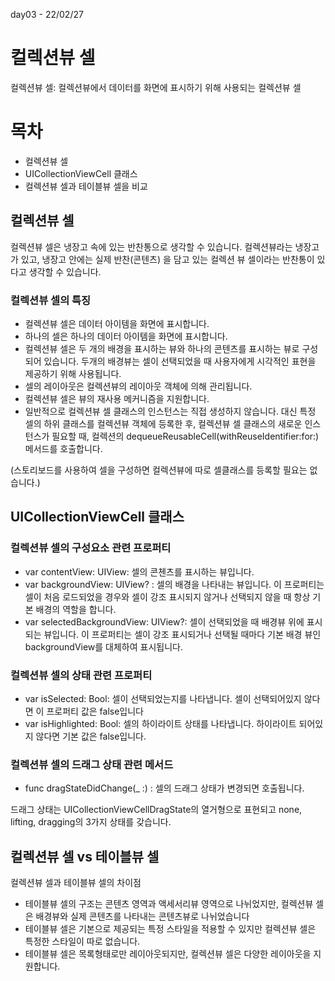 day03 - 22/02/27

# 컬렉션뷰 셀

컬렉션뷰 셀: 컬렉션뷰에서 데이터를 화면에 표시하기 위해 사용되는 컬렉션뷰 셀

# 목차

- 컬렉션뷰 셀
- UICollectionViewCell 클래스
- 컬렉션뷰 셀과 테이블뷰 셀을 비교


## 컬렉션뷰 셀

컬렉션뷰 셀은 냉장고 속에 있는 반찬통으로 생각할 수 있습니다. 컬렉션뷰라는 냉장고가 있고, 냉장고 안에는 실제 반찬(콘텐츠) 을 담고 있는 컬렉션 뷰 셀이라는 반찬통이 있다고 생각할 수 있습니다. 

### 컬렉션뷰 셀의 특징

- 컬렉션뷰 셀은 데이터 아이템을 화면에 표시합니다.
- 하나의 셀은 하나의 데이터 아이템을 화면에 표시합니다.
- 컬렉션뷰 셀은 두 개의 배경을 표시하는 뷰와 하나의 콘텐츠를 표시하는 뷰로 구성되어 있습니다. 두개의 배경뷰는 셀이 선택되었을 때 사용자에게 시각적인 표현을 제공하기 위해 사용됩니다.
- 셀의 레이아웃은 컬렉션뷰의 레이아웃 객체에 의해 관리됩니다.
- 컬렉션뷰 셀은 뷰의 재사용 메커니즘을 지원합니다.
- 일반적으로 컬렉션뷰 셀 클래스의 인스턴스는 직접 생성하지 않습니다. 대신 특정 셀의 하위 클래스를 컬렉션뷰 객체에 등록한 후, 컬렉션뷰 셀 클래스의 새로운 인스턴스가 필요할 때, 컬렉션의 dequeueReusableCell(withReuseIdentifier:for:) 메서드를 호출합니다.

(스토리보드를 사용하여 셀을 구성하면 컬렉션뷰에 따로 셀클래스를 등록할 필요는 없습니다.)


## UICollectionViewCell 클래스

### 컬렉션뷰 셀의 구성요소 관련 프로퍼티

- var contentView: UIView: 셀의 콘첸츠를 표시하는 뷰입니다.
- var backgroundView: UIView? : 셀의 배경을 나타내는 뷰입니다. 이 프로퍼티는 셀이 처음 로드되었을 경우와 셀이 강조 표시되지 않거나 선택되지 않을 때 항상 기본 배경의 역할을 합니다.
- var selectedBackgroundView: UIView?: 셀이 선택되었을 때 배경뷰 위에 표시되는 뷰입니다. 이 프로퍼티는 셀이 강조 표시되거나 선택될 때마다 기본 배경 뷰인 backgroundView를 대체하여 표시됩니다.

### 컬렉션뷰 셀의 상태 관련 프로퍼티

- var isSelected: Bool: 셀이 선택되었는지를 나타냅니다. 셀이 선택되어있지 않다면 이 프로퍼티 값은 false입니다
- var isHighlighted: Bool: 셀의 하이라이트 상태를 나타냅니다. 하이라이트 되어있지 않다면 기본 값은 false입니다.

### 컬렉션뷰 셀의 드래그 상태 관련 메서드

- func dragStateDidChange(_ :) : 셀의 드래그 상태가 변경되면 호출됩니다.

드래그 상태는 UICollectionViewCellDragState의 열거형으로 표현되고 none, lifting, dragging의 3가지 상태를 갖습니다.


## 컬렉션뷰 셀 vs 테이블뷰 셀

컬렉션뷰 셀과 테이블뷰 셀의 차이점

- 테이블뷰 셀의 구조는 콘텐츠 영역과 액세서리뷰 영역으로 나뉘었지만, 컬렉션뷰 셀은 배경뷰와 실제 콘텐츠를 나타내는 콘텐츠뷰로 나뉘었습니다
- 테이블뷰 셀은 기본으로 제공되는 특정 스타일을 적용할 수 있지만 컬렉션뷰 셀은 특정한 스타일이 따로 없습니다.
- 테이블뷰 셀은 목록형태로만 레이아웃되지만, 컬렉션뷰 셀은 다양한 레이아웃을 지원합니다.
